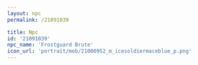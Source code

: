 ```yaml
---
layout: npc
permalink: /21091039

title: Npc
id: '21091039'
npc_name: 'Frostguard Brute'
icon_url: 'portrait/mob/21000952_m_icesoldiermaceblue_p.png'
---
```

